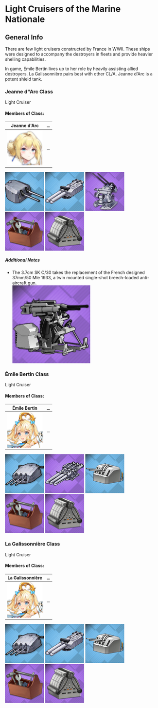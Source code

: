 # Light Cruisers of the Marine Nationale

## General Info

There are few light cruisers constructed by France in WWII. These ships were designed to accompany the destroyers in fleets and provide heavier shelling capabilities.

In game, Émile Bertin lives up to her role by heavily assisting allied destroyers. La Galissonnière pairs best with other CL/A. Jeanne d'Arc is a potent shield tank.

### Jeanne d"Arc Class

Light Cruiser <br/>

#### Members of Class: <br/>
Jeanne d'Arc | ...
| ----- | ----- |
![JeanneDArc](/Icons/Ship/MarineNationale/JeanneDArc.png) | ... <br/>

![155mm50Mle1920](/Icons/Equipment/Guns/CL/155mm50Mle1920.png)
![550mmTwin](/Icons/Equipment/Torpedo/Surface/550mmTwin.png)
![3.7cmSKC30](/Icons/Equipment/AA/3.7cmSKC30.png)
![RepairKit](/Icons/Equipment/Auxiliary/RepairToolkit.png)
![ImprovedBoiler](/Icons/Equipment/Auxiliary/ImprovedBoiler.png) <br/>

##### Additional Notes
* The 3.7cm SK C/30 takes the replacement of the French designed 37mm/50 Mle 1933, a twin mounted single-shot breech-loaded anti-aircraft gun. <br/>
![37mm50Mle1933](/Icons/Equipment/AA/37mm50Mle1933.png) <br/>

### Émile Bertin Class

Light Cruiser <br/>

#### Members of Class: <br/>
Émile Bertin | ...
 ----- | ----- |
![EmileBertin](/Icons/Ship/MarineNationale/EmileBertin.png) | ... <br/>

![152mmMle1930](/Icons/Equipment/Guns/CL/152mmMle1930.png)
![550mmTwin](/Icons/Equipment/Torpedo/Surface/550mmTriple.png)
![100mm45Mle1931](/Icons/Equipment/AA/100mm45Mle1931.png)
![RepairKit](/Icons/Equipment/Auxiliary/RepairToolkit.png)
![ImprovedBoiler](/Icons/Equipment/Auxiliary/ImprovedBoiler.png) <br/>

### La Galissonnière Class

Light Cruiser <br/>

#### Members of Class: <br/>
La Galissonnière | ...
----- | ----- |
![EmileBertin](/Icons/Ship/MarineNationale/EmileBertin.png) | ... <br/>

![152mmMle1930](/Icons/Equipment/Guns/CL/152mmMle1930.png)
![550mmTwin](/Icons/Equipment/Torpedo/Surface/550mmTwin.png)
![100mm45Mle1931](/Icons/Equipment/AA/100mm45Mle1931.png)
![RepairKit](/Icons/Equipment/Auxiliary/RepairToolkit.png)
![ImprovedBoiler](/Icons/Equipment/Auxiliary/ImprovedBoiler.png) <br/>